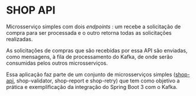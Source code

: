 # SHOP API

Microsserviço simples com dois *endpoints* : um recebe a solicitação de compra para ser processada e o outro retorna todas as solicitações realizadas.

As solicitações de compras que são recebidas por essa API são enviadas, como mensagens, à fila de processamento do Kafka, de onde serão consumidas pelos outros microsserviços.

Essa aplicação faz parte de um conjunto de microsserviços  simples ([shop-api](https://github.com/MarcioNarciso/Spring-Boot-Kafka---Exemplo-Simples-de-Integracao---Shop-API), shop-validator, shop-report e shop-retry) que tem como objetivo a prática e exemplificação da integração do Spring Boot 3 com o Kafka. 
